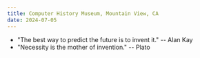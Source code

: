```yaml
---
title: Computer History Museum, Mountain View, CA
date: 2024-07-05
---
```


- "The best way to predict the future is to invent it." -- Alan Kay
- "Necessity is the mother of invention." -- Plato
